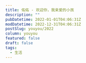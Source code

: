 ```yaml
---
title: 佑佑 - 欢迎你，我亲爱的小孩
description: ""
pubDatetime: 2022-01-01T04:06:31Z
modDatetime: 2022-12-31T04:06:31Z
postSlug: youyou/2022
column: youyou
featured: false
draft: false
tags:
  - 生活
---
```


